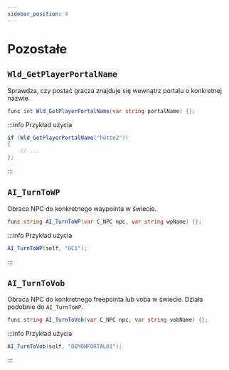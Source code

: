 ```yaml
---
sidebar_position: 4
---
```


# Pozostałe

## `Wld_GetPlayerPortalName`

Sprawdza, czy postać gracza znajduje się wewnątrz portalu o konkretnej nazwie.

```csharp
func int Wld_GetPlayerPortalName(var string portalName) {};
```

:::info Przykład użycia

```csharp
if (Wld_GetPlayerPortalName("hütte2"))
{
    // ...
};
```

:::

## `AI_TurnToWP`

Obraca NPC do konkretnego waypointa w świecie.

```csharp
func string AI_TurnToWP(var C_NPC npc, var string wpName) {}; 
```

:::info Przykład użycia

```csharp
AI_TurnToWP(self, "OC1");
```

:::

## `AI_TurnToVob`

Obraca NPC do konkretnego freepointa lub voba w świecie. Działa podobnie do `AI_TurnToWP`.

```csharp
func string AI_TurnToVob(var C_NPC npc, var string vobName) {}; 
```

:::info Przykład użycia

```csharp
AI_TurnToVob(self, "DEMONPORTAL01");
```

:::
